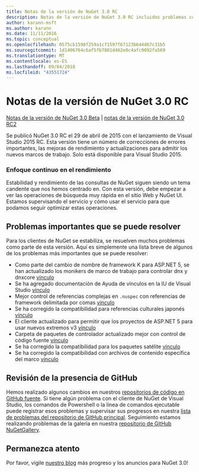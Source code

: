 ```yaml
---
title: Notas de la versión de NuGet 3.0 RC
description: Notas de la versión de NuGet 3.0 RC incluidos problemas conocidos, correcciones de errores, características agregadas y dcr.
author: karann-msft
ms.author: karann
ms.date: 11/11/2016
ms.topic: conceptual
ms.openlocfilehash: 0575cb1598f259a1cf1597f67123b644d67c31b5
ms.sourcegitcommit: 1d1406764c6af5fb7801d462e0c4afc9092fa569
ms.translationtype: MT
ms.contentlocale: es-ES
ms.lasthandoff: 09/04/2018
ms.locfileid: "43551724"
---
```

# <a name="nuget-30-rc-release-notes"></a>Notas de la versión de NuGet 3.0 RC

[Notas de la versión de NuGet 3.0 Beta](../release-notes/nuget-3.0-beta.md) | [notas de la versión de NuGet 3.0 RC2](../release-notes/nuget-3.0-RC2.md)

Se publicó NuGet 3.0 RC el 29 de abril de 2015 con el lanzamiento de Visual Studio 2015 RC. Esta versión tiene un número de correcciones de errores importantes, las mejoras de rendimiento y actualizaciones para admitir los nuevos marcos de trabajo.  Solo está disponible para Visual Studio 2015.

### <a name="continued-focus-on-performance"></a>Enfoque continuo en el rendimiento

Estabilidad y rendimiento de las consultas de NuGet siguen siendo un tema candente que nos hemos centrado en.  Con esta versión, debe empezar a ver las operaciones de búsqueda muy rápida en el sitio Web y NuGet UI.  Estamos supervisando el servicio y cómo usar el servicio para que podamos seguir optimizar estas operaciones.

## <a name="significant-issues-resolved"></a>Problemas importantes que se puede resolver

Para los clientes de NuGet se estabiliza, se resuelven muchos problemas como parte de esta versión.  Aquí es simplemente una lista breve de algunos de los problemas más importantes que se puede resolver:

* Como parte del cambio de nombre de framework K para ASP.NET 5, se han actualizado los monikers de marco de trabajo para controlar dnx y dnxcore [vínculo](https://github.com/NuGet/Home/issues/215)
* Se ha agregado documentación de Ayuda de vínculos en la IU de Visual Studio [vínculo](https://github.com/NuGet/Home/issues/232)
* Mejor control de referencias complejas en `.nuspec` con referencias de framework delimitada por comas [vínculo](https://github.com/NuGet/Home/issues/276)
* Se ha corregido la compatibilidad para referencias culturales japonés [vínculo](https://github.com/NuGet/Home/issues/253)
* El cliente actualizado para permitir que los proyectos de ASP.NET 5 para usar nuevos extremos v3 [vínculo](https://github.com/NuGet/Home/issues/219)
* Carpeta de paquetes de controlador actualizado mejor con control de código fuente [vínculo](https://github.com/NuGet/Home/issues/56)
* Se ha corregido la compatibilidad para los paquetes satélite [vínculo](https://github.com/NuGet/Home/issues/17)
* Se ha corregido la compatibilidad con archivos de contenido específica del marco [vínculo](https://github.com/NuGet/Home/issues/18)

## <a name="github-presence-overhaul"></a>Revisión de la presencia de GitHub

Hemos realizado algunos cambios en nuestros [repositorios de código en GitHub fuente](http://github.com/nuget/home).  Si tiene algún problema con el cliente de NuGet de Visual Studio, los comandos de Powershell o la línea de comandos ejecutable puede registrar esos problemas y supervisar sus progresos en nuestra [lista de problemas del repositorio de GitHub principal](http://github.com/nuget/home/issues).  Seguimiento estamos realizando problemas de la galería en nuestra [repositorio de GitHub NuGetGallery](http://github.com/nuget/NuGetGallery/issues).


## <a name="stay-tuned"></a>Permanezca atento

Por favor, vigile [nuestro blog](http://blog.nuget.org) más progreso y los anuncios para NuGet 3.0!